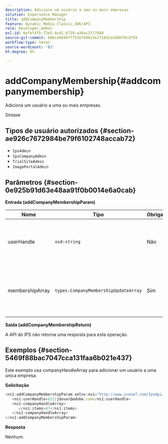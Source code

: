 ```yaml
---
description: Adiciona um usuário a uma ou mais empresas.
solution: Experience Manager
title: addCompanyMembership
feature: Dynamic Media Classic,SDK/API
role: Developer,Admin
exl-id: 6efef4fb-f2e5-4c41-b739-a36ac2f17884
source-git-commit: b89ca96947f751b750623e1f18d2a5d86f0cd759
workflow-type: tm+mt
source-wordcount: '83'
ht-degree: 0%

---
```


# addCompanyMembership{#addcompanymembership}

Adiciona um usuário a uma ou mais empresas.

Sintaxe

## Tipos de usuário autorizados {#section-ae926c7672984be79f6102748accab72}

* `IpsAdmin`
* `IpsCompanyAdmin`
* `TrialSiteAdmin`
* `ImagePortalAdmin`

## Parâmetros {#section-0e925b91d63e48aa91f0b0014e6a0cab}

**Entrada (addCompanyMembershipParam)**

| Nome | Tipo | Obrigatório | Descrição |
|---|---|---|---|
| userHandle | `xsd:string` | Não | O identificador do usuário cuja associação você deseja adicionar. |
| membershipArray | `types:CompanyMembershipUpdateArray` | Sim | Uma matriz de empresas para as quais você está adicionando o usuário. |

**Saída (addCompanyMembershipReturn)**

A API do IPS não retorna uma resposta para esta operação.

## Exemplos {#section-5469f88bac7047cca131faa6b021e437}

Este exemplo usa companyHandleArray para adicionar um usuário a uma única empresa.

**Solicitação**

```javascript {.line-numbers}
<ns1:addCompanyMembershipParam xmlns:ns1="http://www.scene7.com/IpsApi/xsd">
   <ns1:userHandle>621|jduvar@adobe.com</ns1:userHandle>
   <ns1:companyHandleArray>
      </ns1:items>47</ns1:items>
   </ns1:companyHandleArray>
</ns1:addCompanyMembershipParam>
```

**Resposta**

Nenhum.
